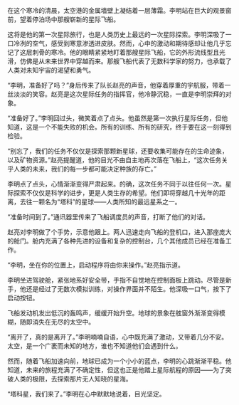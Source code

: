
在这个寒冷的清晨，太空港的金属墙壁上凝结着一层薄霜。李明站在巨大的观景窗前，望着停泊场中那艘崭新的星际飞船。

这将是他的第一次星际旅行，也是人类历史上最远的一次星际探索。李明深吸了一口冷冽的空气，感受到寒意渗透进皮肤。然而，心中的激动和期待感却让他几乎忘记了这层刺骨的寒冷。他的眼睛紧紧地盯着那艘星际飞船，它的外形流线型且光滑，仿佛是从未来世界中穿越而来。那艘飞船代表了无数科学家的努力，也承载了人类对未知宇宙的渴望和勇气。

“李明，准备好了吗？”身后传来了队长赵亮的声音，他穿着厚重的宇航服，带着一丝淡淡的笑容。赵亮是这次星际任务的指挥官，他冷静沉稳，一直是李明崇拜的对象。

“准备好了。”李明回过头，微笑着点了点头。他虽然是第一次执行星际任务，但他知道，这是一个不能失败的机会。所有的训练、所有的研究，终于要在这一刻得到检验。

“别忘了，我们的任务不仅仅是探索那颗新星球，还要收集可能存在的生命迹象，以及矿物资源。”赵亮提醒道，他的目光不由自主地再次落在飞船上，“这次任务关乎人类的未来，我们的每一步都可能决定种族的存亡。”

李明点了点头，心情渐渐变得严肃起来。的确，这次任务不同于以往任何一次。星际探索不仅仅是科学的进步，更是人类生存的希望。他们即将穿越几十光年的距离，去往一颗名为“塔科”的星球——人类所知的最远星系之一。

“准备时间到了。”通讯器里传来了飞船调度员的声音，打断了他们的对话。

赵亮对李明做了个手势，示意他跟上。两人迅速走向飞船的登机口，进入那座庞大的舱门。舱内充满了各种先进的设备和复杂的控制台，几个其他成员已经在准备工作。

“李明，坐在你的位置上，启动程序将由你来操作。”赵亮指示道。

李明坐进驾驶舱，紧张地系好安全带，手指不自觉地在控制面板上跳动。尽管是新手，他还是经过了无数次模拟训练，对操作界面并不陌生。他深吸一口气，按下了启动按钮。

飞船发动机发出低沉的轰鸣声，缓缓开始升空。地球的景象在舷窗外渐渐变得模糊，随即消失在无尽的太空中。

“离开了，真的是离开了。”李明喃喃自语，心中既充满了激动，又带着几分不安。太空，是一个广袤而未知的地方，谁也不知道他们会遇到什么。

然而，随着飞船加速向前，地球已成为一个小小的蓝点，李明的心跳渐渐平稳。他知道，未来的旅程充满了不确定性，但这也正是他踏上星际航程的原因——为了突破人类的极限，去探索那片无人知晓的星海。

“塔科星，我们来了。”李明在心中默默地说着，目光坚定。

